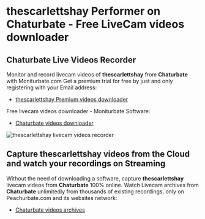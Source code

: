 # thescarlettshay Performer on Chaturbate - Free LiveCam videos downloader

## Chaturbate Live Videos Recorder

Monitor and record livecam videos of **thescarlettshay** from **Chaturbate** with Moniturbate.com
Get a premium trial for free by just and only registering with your Email address:
* [thescarlettshay Premium videos downloader](https://moniturbate.com/request-demo-licence-key.html)

Free livecam videos downloader - Moniturbate Software:
* [Chaturbate videos downloader](https://moniturbate.com/moniturbate-download-software.html)

![thescarlettshay livecam videos recorder](https://peachurnet.com/templates/moniturbate-software.png)


## Capture thescarlettshay videos from the Cloud and watch your recordings on Streaming

Without the need of downloading a software, capture **thescarlettshay** livecam videos from **Chaturbate** 100% online.
Watch Livecam archives from **Chaturbate** unlimitedly from thousands of existing recordings, only on Peachurbate.com and its websites network:
* [Chaturbate videos archives](https://peachurnet.com/)